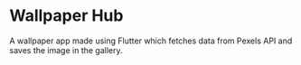 # Wallpaper Hub

A wallpaper app made using Flutter which fetches data from Pexels API and saves the image in the gallery.

